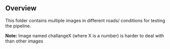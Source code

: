 ## Overview

This folder contains multiple images in different roads/ conditions for testing the pipeline.

**Note:** Image named challangeX (where X is a number) is harder to deal with than other images

